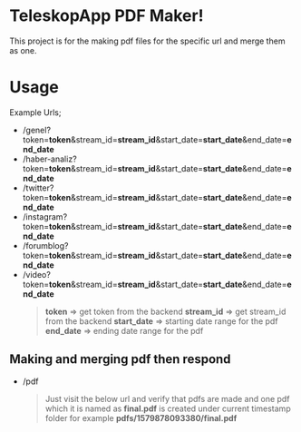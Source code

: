 # TeleskopApp PDF Maker!

This project is for the making pdf files for the specific url and merge them as one.

# Usage

Example Urls;

- /genel?token=**token**&stream_id=**stream_id**&start_date=**start_date**&end_date=**end_date**
- /haber-analiz?token=**token**&stream_id=**stream_id**&start_date=**start_date**&end_date=**end_date**
- /twitter?token=**token**&stream_id=**stream_id**&start_date=**start_date**&end_date=**end_date**
- /instagram?token=**token**&stream_id=**stream_id**&start_date=**start_date**&end_date=**end_date**
- /forumblog?token=**token**&stream_id=**stream_id**&start_date=**start_date**&end_date=**end_date**
- /video?token=**token**&stream_id=**stream_id**&start_date=**start_date**&end_date=**end_date**
	> **token** => get token from the backend
	> **stream_id** => get stream_id from the backend
	> **start_date** => starting date range for the pdf
	> **end_date** => ending date range for the pdf

## Making and merging pdf then respond

- /pdf
	>Just visit the below url and verify that pdfs are made and one pdf which it is named as **final.pdf**  is created under current timestamp folder for example **pdfs/1579878093380/final.pdf**
